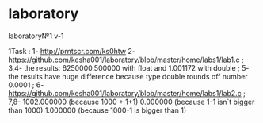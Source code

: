 # laboratory
laboratory№1 v-1

1Task :
1- http://prntscr.com/ks0htw
2- https://github.com/kesha001/laboratory/blob/master/home/labs1/lab1.c    ; 
3,4- the results:  6250000.500000 with float and 1.001172 with double    ; 
5- the results have huge difference because type double rounds off number 0.0001     ;
6- https://github.com/kesha001/laboratory/blob/master/home/labs1/lab2.c     ;
7,8- 1002.000000 (because 1000 + 1+1) 0.000000 (because 1-1 isn`t bigger than 1000) 1.000000 (because 1000-1 is bigger than 1)

